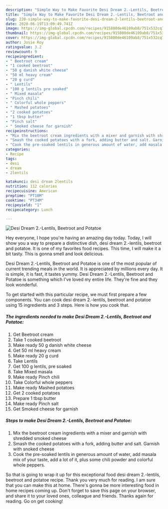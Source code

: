 ```yaml
---
description: "Simple Way to Make Favorite Desi Dream 2.-Lentils, Beetroot and Potatoe"
title: "Simple Way to Make Favorite Desi Dream 2.-Lentils, Beetroot and Potatoe"
slug: 220-simple-way-to-make-favorite-desi-dream-2-lentils-beetroot-and-potatoe
date: 2020-06-19T13:09:49.741Z
image: https://img-global.cpcdn.com/recipes/915800de46109ab8/751x532cq70/desi-dream-2-lentils-beetroot-and-potatoe-recipe-main-photo.jpg
thumbnail: https://img-global.cpcdn.com/recipes/915800de46109ab8/751x532cq70/desi-dream-2-lentils-beetroot-and-potatoe-recipe-main-photo.jpg
cover: https://img-global.cpcdn.com/recipes/915800de46109ab8/751x532cq70/desi-dream-2-lentils-beetroot-and-potatoe-recipe-main-photo.jpg
author: Josie Roy
ratingvalue: 3.2
reviewcount: 9
recipeingredient:
- " Beetroot cream"
- "1 cooked beetroot"
- "50 g danish white cheese"
- "50 ml heavy cream"
- "20 g curd"
- " Lentils"
- "100 g lentils pre soaked"
- " Mixed masala"
- "Pinch chili"
- " Colorful whole peppers"
- " Mashed potatoes"
- "2 cooked potatoes"
- "1 tbsp butter"
- "Pinch salt"
- " Smoked cheese for garnish"
recipeinstructions:
- "Mix the beetroot cream ingredients with a mixer and garnish with shredded smoked cheese"
- "Smash the cooked potatoes with a fork, adding butter and salt. Garnish with snoked cheese"
- "Cook the pre-soaked lentils in generous amount of water, add masala mix of your taste, add a lot of it, plus some chili powder and colorful whole peppers."
categories:
- Recipe
tags:
- desi
- dream
- 2lentils

katakunci: desi dream 2lentils 
nutrition: 112 calories
recipecuisine: American
preptime: "PT10M"
cooktime: "PT34M"
recipeyield: "1"
recipecategory: Lunch

---
```



![Desi Dream 2.-Lentils, Beetroot and Potatoe](https://img-global.cpcdn.com/recipes/915800de46109ab8/751x532cq70/desi-dream-2-lentils-beetroot-and-potatoe-recipe-main-photo.jpg)

Hey everyone, I hope you're having an amazing day today. Today, I will show you a way to prepare a distinctive dish, desi dream 2.-lentils, beetroot and potatoe. It is one of my favorites food recipes. This time, I will make it a bit tasty. This is gonna smell and look delicious.



Desi Dream 2.-Lentils, Beetroot and Potatoe is one of the most popular of current trending meals in the world. It is appreciated by millions every day. It is simple, it is fast, it tastes yummy. Desi Dream 2.-Lentils, Beetroot and Potatoe is something which I've loved my entire life. They're fine and they look wonderful.


To get started with this particular recipe, we must first prepare a few components. You can cook desi dream 2.-lentils, beetroot and potatoe using 15 ingredients and 3 steps. Here is how you cook that.

<!--inarticleads1-->

##### The ingredients needed to make Desi Dream 2.-Lentils, Beetroot and Potatoe:

1. Get  Beetroot cream
1. Take 1 cooked beetroot
1. Make ready 50 g danish white cheese
1. Get 50 ml heavy cream
1. Make ready 20 g curd
1. Take  Lentils
1. Get 100 g lentils, pre soaked
1. Take  Mixed masala
1. Make ready Pinch chili
1. Take  Colorful whole peppers
1. Make ready  Mashed potatoes
1. Get 2 cooked potatoes
1. Prepare 1 tbsp butter
1. Make ready Pinch salt
1. Get  Smoked cheese for garnish




<!--inarticleads2-->

##### Steps to make Desi Dream 2.-Lentils, Beetroot and Potatoe:

1. Mix the beetroot cream ingredients with a mixer and garnish with shredded smoked cheese
1. Smash the cooked potatoes with a fork, adding butter and salt. Garnish with snoked cheese
1. Cook the pre-soaked lentils in generous amount of water, add masala mix of your taste, add a lot of it, plus some chili powder and colorful whole peppers.




So that is going to wrap it up for this exceptional food desi dream 2.-lentils, beetroot and potatoe recipe. Thank you very much for reading. I am sure that you can make this at home. There's gonna be more interesting food in home recipes coming up. Don't forget to save this page on your browser, and share it to your loved ones, colleague and friends. Thanks again for reading. Go on get cooking!
